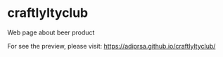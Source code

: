 # craftlyltyclub
Web page about beer product

For see the preview, please visit: https://adiprsa.github.io/craftlyltyclub/
